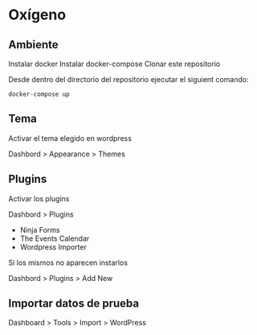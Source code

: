 # Oxígeno

## Ambiente

Instalar docker
Instalar docker-compose
Clonar este repositorio

Desde dentro del directorio del repositorio ejecutar el siguient comando:

```docker-compose up```

## Tema

Activar el tema elegido en wordpress

Dashbord > Appearance > Themes

## Plugins

Activar los plugins

Dashbord > Plugins

* Ninja Forms
* The Events Calendar
* Wordpress Importer

Si los mismos no aparecen instarlos 

Dashbord > Plugins > Add New

## Importar datos de prueba

Dashboard > Tools > Import > WordPress




